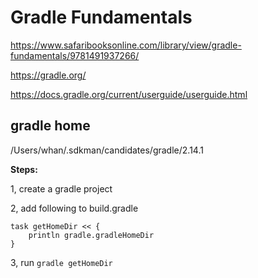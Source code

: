 # Gradle Fundamentals

https://www.safaribooksonline.com/library/view/gradle-fundamentals/9781491937266/

https://gradle.org/

https://docs.gradle.org/current/userguide/userguide.html

## gradle home
/Users/whan/.sdkman/candidates/gradle/2.14.1

**Steps:**

1, create a gradle project

2, add following to build.gradle
```
task getHomeDir << {
    println gradle.gradleHomeDir
}
```

3, run `gradle getHomeDir`
